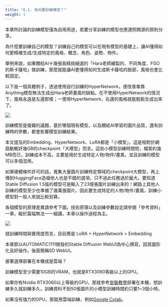 ```yaml
---
title: "6.1. 為何要訓練模型？"
weight: 1
---
```


本章所討論的訓練模型僅為自用用途，若要分享訓練的模型也應遵照開源的原則分享。

為什麼要訓練自己的模型？訓練自己的模型可以在現有模型的基礎上，讓AI懂得如何更精確生成/生成特定的風格、概念、角色、姿勢、物件。

舉例來說，如果餵給AI十幾張我精挑細選的「Hara老師繪製的、不同角度、FGO的斯卡薩哈」做訓練，那麼就能讓AI更懂得如何生成斯卡薩哈的臉部，風格也會比較固定。

以下是一個具體例子，透過使用自行訓練的HyperNetwork，便改善單靠Anything模型無法生成出Hara老師畫風的缺點。在不使用HyperNetwork的情況下，風格永遠是左邊那樣；一使用HyperNetwork，右邊的風格就能輕鬆生成出來了。

![](../../images/motivation-1.webp)

訓練模型是複雜的議題，基於哪個現有模型，以及餵給AI學習的圖片品質，還有訓練時的參數，都會影響模型訓練結果。

本文提及的Embedding、HyperNetwork、LoRA都是「小模型」，這是相對於網路動輒好幾GB的checkpoint「大模型」而言。這些小模型訓練時間短，檔案約幾MB而已，訓練成本不高。主要是用於生成特定人物/物件/畫風，並且訓練的模型可以多個混用。

如果硬體條件許可的話，蒐集大量圖片訓練特定領域的checkpoint大模型，再上傳到HuggingFace造福他人也是不錯的選項，只不過此任務過於龐大。要知道Stable Diffusion 1.5版的模型可是輸入了23億張圖片訓練出來的！網路上其他人訓練的模型至少也準備了幾萬張圖片。因此要生成特定的人物/物件/畫風，訓練小模型對一般人來說比較划算。

各個模型的原理差異請參考下圖。技術原理以及訓練參數設定請參閱「參考資料」一章，礙於篇幅無法一一細講，本章以操作過程為主。

![](../../images/motivation-2.webp)

就訓練時間與實用度而言，目前應是 LoRA > HyperNetwork > Embedding

本章節以AUTOMATIC1111開發的Stable Diffusion WebUI為中心撰寫，因其圖形化且好操作。後面簡稱SD WebUI。

接著選擇部署在本機或是雲端？

訓練模型至少需要10GB的VRAM，也就是RTX3060等級以上的GPU。

如果你有Nvidia RTX3060以上等級的GPU，那就參考[安裝教學](../installation/)部署在本機，想訓練多久就訓練多久。訓練資料不到50張圖片的小模型訓練時間約只要1~3個小時。

如果沒有強力的GPU，那就用雲端訓練，例如[Google Colab](../installation/deploy-to-google-colab/)。
